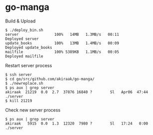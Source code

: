 # go-manga

Build & Upload

```
$ ./deploy_bin.sh
server                100%   14MB   1.3MB/s   00:11    
Deployed server
update_books          100%   13MB   1.4MB/s   00:09    
Deployed update_books
mailfile              100% 5389KB   1.1MB/s   00:05    
Deployed mailfile
```

Restart server process

```
$ ssh server
$ cd go/src/github.com/akiraak/go-manga/
$ ./newreplace.sh
$ ps aux | grep server
akiraak  21219  0.0  2.7  37876 16840 ?        Sl   Apr06  47:44 ./server
$ kill 21219
```

Check new server process

```
$ ps aux | grep server
akiraak   5915  0.0  1.3  12320  7980 ?        Sl   17:24   0:00 ./server
```

